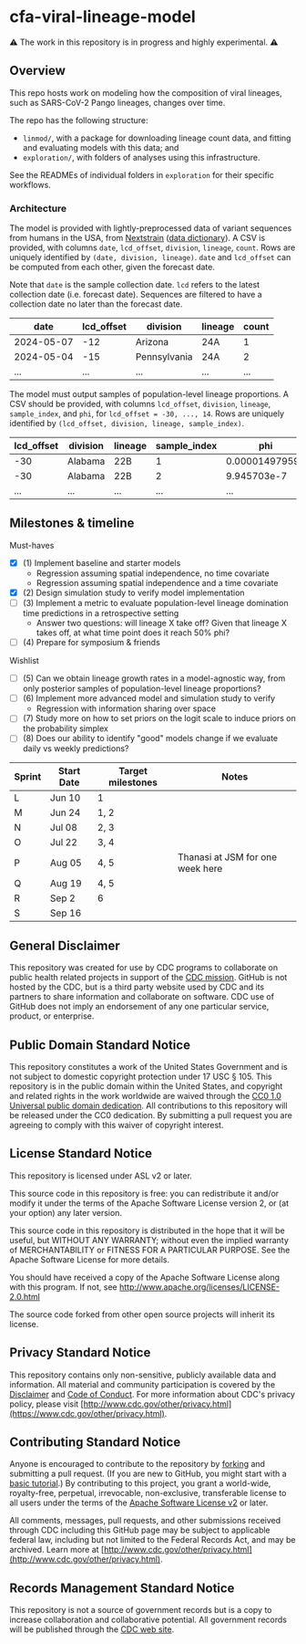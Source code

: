 # cfa-viral-lineage-model

⚠️ The work in this repository is in progress and highly experimental. ⚠️

## Overview

This repo hosts work on modeling how the composition of viral lineages, such as SARS-CoV-2 Pango lineages, changes over time.

The repo has the following structure:

- `linmod/`, with a package for downloading lineage count data, and fitting and evaluating models with this data; and
- `exploration/`, with folders of analyses using this infrastructure.

See the READMEs of individual folders in `exploration` for their specific workflows.

### Architecture

The model is provided with lightly-preprocessed data of variant sequences from humans in the USA, from [Nextstrain](https://docs.nextstrain.org/projects/ncov/en/latest/reference/remote_inputs.html) ([data dictionary](https://docs.nextstrain.org/projects/ncov/en/latest/reference/metadata-fields.html)).
A CSV is provided, with columns `date`, `lcd_offset`, `division`, `lineage`, `count`.
Rows are uniquely identified by `(date, division, lineage)`.
`date` and `lcd_offset` can be computed from each other, given the forecast date.

Note that `date` is the sample collection date. `lcd` refers to the latest collection date (i.e. forecast date). Sequences are filtered to have a collection date no later than the forecast date.

| date       | lcd_offset | division     | lineage | count |
| ---------- | ---------- | ------------ | ------- | ----- |
| 2024-05-07 | -12        | Arizona      | 24A     | 1     |
| 2024-05-04 | -15        | Pennsylvania | 24A     | 2     |
| ...        | ...        | ...          | ...     | ...   |

The model must output samples of population-level lineage proportions.
A CSV should be provided, with columns `lcd_offset`, `division`, `lineage`, `sample_index`, and `phi`, for `lcd_offset = -30, ..., 14`.
Rows are uniquely identified by `(lcd_offset, division, lineage, sample_index)`.

| lcd_offset | division | lineage | sample_index | phi            |
| ---------- | -------- | ------- | ------------ | -------------- |
| -30        | Alabama  | 22B     | 1            | 0.000014979599 |
| -30        | Alabama  | 22B     | 2            | 9.945703e-7    |
| ...        | ...      | ...     | ...          | ...            |


## Milestones & timeline

Must-haves
- [x] (1) Implement baseline and starter models
	- Regression assuming spatial independence, no time covariate
	- Regression assuming spatial independence and a time covariate
- [x] (2) Design simulation study to verify model implementation
- [ ] (3) Implement a metric to evaluate population-level lineage domination time predictions in a retrospective setting
	- Answer two questions: will lineage X take off? Given that lineage X takes off, at what time point does it reach 50% phi?
- [ ] (4) Prepare for symposium & friends

Wishlist
- [ ] (5) Can we obtain lineage growth rates in a model-agnostic way, from only posterior samples of population-level lineage proportions?
- [ ] (6) Implement more advanced model and simulation study to verify
	- Regression with information sharing over space
- [ ] (7) Study more on how to set priors on the logit scale to induce priors on the probability simplex
- [ ] (8) Does our ability to identify "good" models change if we evaluate daily vs weekly predictions?

| Sprint | Start Date | Target milestones | Notes                            |
| ------ | ---------- | ----------------- | -------------------------------- |
| L      | Jun 10     | 1                 |                                  |
| M      | Jun 24     | 1, 2              |                                  |
| N      | Jul 08     | 2, 3              |                                  |
| O      | Jul 22     | 3, 4              |                                  |
| P      | Aug 05     | 4, 5              | Thanasi at JSM for one week here |
| Q      | Aug 19     | 4, 5              |                                  |
| R      | Sep 2      | 6                 |                                  |
| S      | Sep 16     |                   |                                  |


## General Disclaimer
This repository was created for use by CDC programs to collaborate on public health related projects in support of the [CDC mission](https://www.cdc.gov/about/organization/mission.htm).  GitHub is not hosted by the CDC, but is a third party website used by CDC and its partners to share information and collaborate on software. CDC use of GitHub does not imply an endorsement of any one particular service, product, or enterprise.

## Public Domain Standard Notice
This repository constitutes a work of the United States Government and is not
subject to domestic copyright protection under 17 USC § 105. This repository is in
the public domain within the United States, and copyright and related rights in
the work worldwide are waived through the [CC0 1.0 Universal public domain dedication](https://creativecommons.org/publicdomain/zero/1.0/).
All contributions to this repository will be released under the CC0 dedication. By
submitting a pull request you are agreeing to comply with this waiver of
copyright interest.

## License Standard Notice
This repository is licensed under ASL v2 or later.

This source code in this repository is free: you can redistribute it and/or modify it under
the terms of the Apache Software License version 2, or (at your option) any
later version.

This source code in this repository is distributed in the hope that it will be useful, but WITHOUT ANY
WARRANTY; without even the implied warranty of MERCHANTABILITY or FITNESS FOR A
PARTICULAR PURPOSE. See the Apache Software License for more details.

You should have received a copy of the Apache Software License along with this
program. If not, see http://www.apache.org/licenses/LICENSE-2.0.html

The source code forked from other open source projects will inherit its license.

## Privacy Standard Notice
This repository contains only non-sensitive, publicly available data and
information. All material and community participation is covered by the
[Disclaimer](https://github.com/CDCgov/template/blob/master/DISCLAIMER.md)
and [Code of Conduct](https://github.com/CDCgov/template/blob/master/code-of-conduct.md).
For more information about CDC's privacy policy, please visit [http://www.cdc.gov/other/privacy.html](https://www.cdc.gov/other/privacy.html).

## Contributing Standard Notice
Anyone is encouraged to contribute to the repository by [forking](https://help.github.com/articles/fork-a-repo)
and submitting a pull request. (If you are new to GitHub, you might start with a
[basic tutorial](https://help.github.com/articles/set-up-git).) By contributing
to this project, you grant a world-wide, royalty-free, perpetual, irrevocable,
non-exclusive, transferable license to all users under the terms of the
[Apache Software License v2](http://www.apache.org/licenses/LICENSE-2.0.html) or
later.

All comments, messages, pull requests, and other submissions received through
CDC including this GitHub page may be subject to applicable federal law, including but not limited to the Federal Records Act, and may be archived. Learn more at [http://www.cdc.gov/other/privacy.html](http://www.cdc.gov/other/privacy.html).

## Records Management Standard Notice
This repository is not a source of government records but is a copy to increase
collaboration and collaborative potential. All government records will be
published through the [CDC web site](http://www.cdc.gov).
